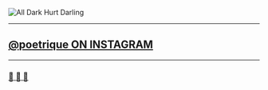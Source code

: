﻿![All Dark Hurt Darling](http://res.cloudinary.com/poetrique/image/upload/c_scale,q_auto:best,w_500/v1512928695/a-d-h-d_poetrique.png)

- - - 

## [@poetrique ON INSTAGRAM](http://instagram.com/poetrique)

- - -

### [:yellow_heart: :arrow_down_small: :yellow_heart:](http://usheninte.github.io/all-dark-hurt-darling//01~one.md)
